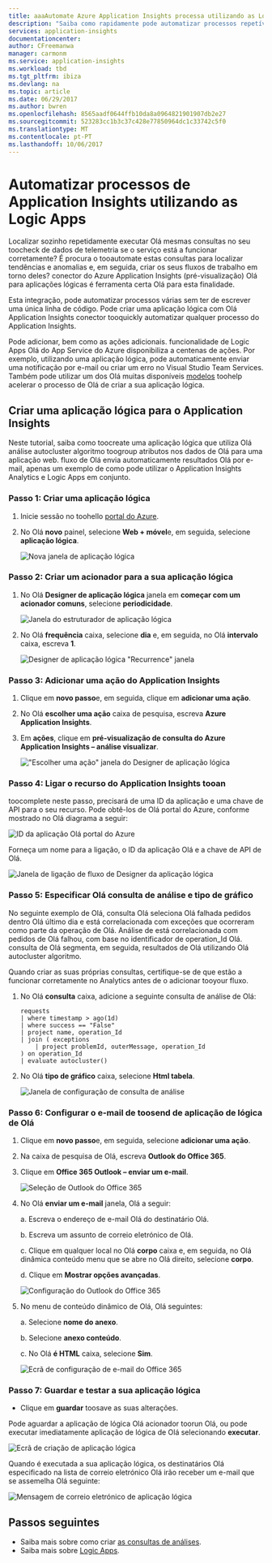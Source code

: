 ```yaml
---
title: aaaAutomate Azure Application Insights processa utilizando as Logic Apps.
description: "Saiba como rapidamente pode automatizar processos repetíveis, adicionando a aplicação de lógica de tooyour do Olá Application Insights conector."
services: application-insights
documentationcenter: 
author: CFreemanwa
manager: carmonm
ms.service: application-insights
ms.workload: tbd
ms.tgt_pltfrm: ibiza
ms.devlang: na
ms.topic: article
ms.date: 06/29/2017
ms.author: bwren
ms.openlocfilehash: 8565aadf0644ffb10da8a0964821901907db2e27
ms.sourcegitcommit: 523283cc1b3c37c428e77850964dc1c33742c5f0
ms.translationtype: MT
ms.contentlocale: pt-PT
ms.lasthandoff: 10/06/2017
---
```

# <a name="automate-application-insights-processes-by-using-logic-apps"></a>Automatizar processos de Application Insights utilizando as Logic Apps

Localizar sozinho repetidamente executar Olá mesmas consultas no seu toocheck de dados de telemetria se o serviço está a funcionar corretamente? É procura o tooautomate estas consultas para localizar tendências e anomalias e, em seguida, criar os seus fluxos de trabalho em torno deles? conector do Azure Application Insights (pré-visualização) Olá para aplicações lógicas é ferramenta certa Olá para esta finalidade.

Esta integração, pode automatizar processos várias sem ter de escrever uma única linha de código. Pode criar uma aplicação lógica com Olá Application Insights conector tooquickly automatizar qualquer processo do Application Insights. 

Pode adicionar, bem como as ações adicionais. funcionalidade de Logic Apps Olá do App Service do Azure disponibiliza a centenas de ações. Por exemplo, utilizando uma aplicação lógica, pode automaticamente enviar uma notificação por e-mail ou criar um erro no Visual Studio Team Services. Também pode utilizar um dos Olá muitas disponíveis [modelos](https://docs.microsoft.com/azure/logic-apps/logic-apps-use-logic-app-templates) toohelp acelerar o processo de Olá de criar a sua aplicação lógica. 

## <a name="create-a-logic-app-for-application-insights"></a>Criar uma aplicação lógica para o Application Insights

Neste tutorial, saiba como toocreate uma aplicação lógica que utiliza Olá análise autocluster algoritmo toogroup atributos nos dados de Olá para uma aplicação web. fluxo de Olá envia automaticamente resultados Olá por e-mail, apenas um exemplo de como pode utilizar o Application Insights Analytics e Logic Apps em conjunto. 

### <a name="step-1-create-a-logic-app"></a>Passo 1: Criar uma aplicação lógica
1. Inicie sessão no toohello [portal do Azure](https://portal.azure.com).
2. No Olá **novo** painel, selecione **Web + móvel**e, em seguida, selecione **aplicação lógica**.

    ![Nova janela de aplicação lógica](./media/automate-with-logic-apps/logicapp1.png)

### <a name="step-2-create-a-trigger-for-your-logic-app"></a>Passo 2: Criar um acionador para a sua aplicação lógica
1. No Olá **Designer de aplicação lógica** janela em **começar com um acionador comuns**, selecione **periodicidade**.

    ![Janela do estruturador de aplicação lógica](./media/automate-with-logic-apps/logicapp2.png)

2. No Olá **frequência** caixa, selecione **dia** e, em seguida, no Olá **intervalo** caixa, escreva **1**.

    ![Designer de aplicação lógica "Recurrence" janela](./media/automate-with-logic-apps/step2b.png)

### <a name="step-3-add-an-application-insights-action"></a>Passo 3: Adicionar uma ação do Application Insights
1. Clique em **novo passo**e, em seguida, clique em **adicionar uma ação**.

2. No Olá **escolher uma ação** caixa de pesquisa, escreva **Azure Application Insights**.

3. Em **ações**, clique em **pré-visualização de consulta do Azure Application Insights – análise visualizar**.

    !["Escolher uma ação" janela do Designer de aplicação lógica](./media/automate-with-logic-apps/flow2.png)

### <a name="step-4-connect-tooan-application-insights-resource"></a>Passo 4: Ligar o recurso do Application Insights tooan

toocomplete neste passo, precisará de uma ID da aplicação e uma chave de API para o seu recurso. Pode obtê-los de Olá portal do Azure, conforme mostrado no Olá diagrama a seguir:

![ID da aplicação Olá portal do Azure](./media/automate-with-logic-apps/appid.png) 

Forneça um nome para a ligação, o ID da aplicação Olá e a chave de API de Olá.

![Janela de ligação de fluxo de Designer da aplicação lógica](./media/automate-with-logic-apps/flow3.png)

### <a name="step-5-specify-hello-analytics-query-and-chart-type"></a>Passo 5: Especificar Olá consulta de análise e tipo de gráfico
No seguinte exemplo de Olá, consulta Olá seleciona Olá falhada pedidos dentro Olá último dia e está correlacionada com exceções que ocorreram como parte da operação de Olá. Análise de está correlacionada com pedidos de Olá falhou, com base no identificador de operation_Id Olá. consulta de Olá segmenta, em seguida, resultados de Olá utilizando Olá autocluster algoritmo. 

Quando criar as suas próprias consultas, certifique-se de que estão a funcionar corretamente no Analytics antes de o adicionar tooyour fluxo.

1. No Olá **consulta** caixa, adicione a seguinte consulta de análise de Olá: 

    ```
    requests
    | where timestamp > ago(1d)
    | where success == "False"
    | project name, operation_Id
    | join ( exceptions
        | project problemId, outerMessage, operation_Id
    ) on operation_Id
    | evaluate autocluster()
    ```

2. No Olá **tipo de gráfico** caixa, selecione **Html tabela**.

    ![Janela de configuração de consulta de análise](./media/automate-with-logic-apps/flow4.png)

### <a name="step-6-configure-hello-logic-app-toosend-email"></a>Passo 6: Configurar o e-mail de toosend de aplicação de lógica de Olá

1. Clique em **novo passo**e, em seguida, selecione **adicionar uma ação**.

2. Na caixa de pesquisa de Olá, escreva **Outlook do Office 365**.

3. Clique em **Office 365 Outlook – enviar um e-mail**.

    ![Seleção de Outlook do Office 365](./media/automate-with-logic-apps/flow2b.png)

4. No Olá **enviar um e-mail** janela, Olá a seguir:

   a. Escreva o endereço de e-mail Olá do destinatário Olá.

   b. Escreva um assunto de correio eletrónico de Olá.

   c. Clique em qualquer local no Olá **corpo** caixa e, em seguida, no Olá dinâmica conteúdo menu que se abre no Olá direito, selecione **corpo**.

   d. Clique em **Mostrar opções avançadas**.

      ![Configuração do Outlook do Office 365](./media/automate-with-logic-apps/flow5.png)

5. No menu de conteúdo dinâmico de Olá, Olá seguintes:

    a. Selecione **nome do anexo**.

    b. Selecione **anexo conteúdo**.
    
    c. No Olá **é HTML** caixa, selecione **Sim**.

      ![Ecrã de configuração de e-mail do Office 365](./media/automate-with-logic-apps/flow7.png)

### <a name="step-7-save-and-test-your-logic-app"></a>Passo 7: Guardar e testar a sua aplicação lógica
* Clique em **guardar** toosave as suas alterações.

Pode aguardar a aplicação de lógica Olá acionador toorun Olá, ou pode executar imediatamente aplicação de lógica de Olá selecionando **executar**.

![Ecrã de criação de aplicação lógica](./media/automate-with-logic-apps/step7.png)

Quando é executada a sua aplicação lógica, os destinatários Olá especificado na lista de correio eletrónico Olá irão receber um e-mail que se assemelha Olá seguinte:

![Mensagem de correio eletrónico de aplicação lógica](./media/automate-with-logic-apps/flow9.png)

## <a name="next-steps"></a>Passos seguintes

- Saiba mais sobre como criar [as consultas de análises](app-insights-analytics-using.md).
- Saiba mais sobre [Logic Apps](https://docs.microsoft.com/azure/logic-apps/logic-apps-what-are-logic-apps).



<!--Link references-->





